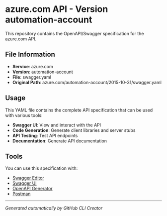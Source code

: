 # azure.com API - Version automation-account

This repository contains the OpenAPI/Swagger specification for the azure.com API.

## File Information

- **Service**: azure.com
- **Version**: automation-account
- **File**: swagger.yaml
- **Original Path**: azure.com/automation-account/2015-10-31/swagger.yaml

## Usage

This YAML file contains the complete API specification that can be used with various tools:

- **Swagger UI**: View and interact with the API
- **Code Generation**: Generate client libraries and server stubs
- **API Testing**: Test API endpoints
- **Documentation**: Generate API documentation

## Tools

You can use this specification with:

- [Swagger Editor](https://editor.swagger.io/)
- [Swagger UI](https://swagger.io/tools/swagger-ui/)
- [OpenAPI Generator](https://openapi-generator.tech/)
- [Postman](https://www.postman.com/)

---

*Generated automatically by GitHub CLI Creator*
